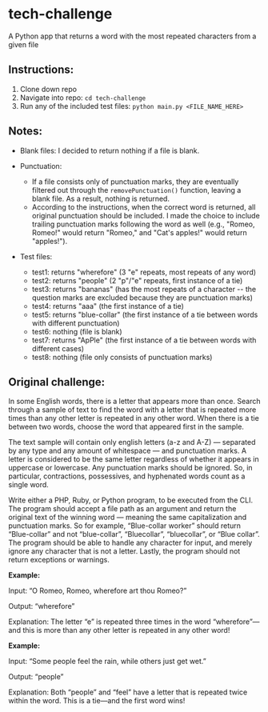 # tech-challenge
A Python app that returns a word with the most repeated characters from a given file

## Instructions:
1. Clone down repo
2. Navigate into repo:
``cd tech-challenge``
3. Run any of the included test files:
``python main.py <FILE_NAME_HERE>``

## Notes:
- Blank files: I decided to return nothing if a file is blank.
- Punctuation:
  - If a file consists only of punctuation marks, they are eventually filtered out through the ``removePunctuation()`` function, leaving a blank file. As a result, nothing is returned.
  - According to the instructions, when the correct word is returned, all original punctuation should be included. I made the choice to include trailing punctuation marks following the word as well (e.g., "Romeo, Romeo!" would return "Romeo," and "Cat's apples!" would return "apples!").

- Test files:
  - test1: returns "wherefore" (3 "e" repeats, most repeats of any word)
  - test2: returns "people" (2 "p"/"e" repeats, first instance of a tie)
  - test3: returns "bananas" (has the most repeats of a character -- the question marks are excluded because they are punctuation marks)
  - test4: returns "aaa" (the first instance of a tie)
  - test5: returns "blue-collar" (the first instance of a tie between words with different punctuation)
  - test6: nothing (file is blank)
  - test7: returns "ApPle" (the first instance of a tie between words with different cases)
  - test8: nothing (file only consists of punctuation marks)

## Original challenge:
In some English words, there is a letter that appears more than once. Search through a
sample of text to find the word with a letter that is repeated more times than any other
letter is repeated in any other word. When there is a tie between two words, choose the
word that appeared first in the sample.

The text sample will contain only english letters (a-z and A-Z) — separated by any type
and any amount of whitespace — and punctuation marks. A letter is considered to be
the same letter regardless of whether it appears in uppercase or lowercase. Any
punctuation marks should be ignored. So, in particular, contractions, possessives, and
hyphenated words count as a single word.

Write either a PHP, Ruby, or Python program, to be executed from the CLI. The
program should accept a file path as an argument and return the original text of the
winning word — meaning the same capitalization and punctuation marks. So for
example, “Blue-collar worker” should return “Blue-collar” and not “blue-collar”,
“Bluecollar”, “bluecollar”, or “Blue collar”. The program should be able to handle any
character for input, and merely ignore any character that is not a letter. Lastly, the
program should not return exceptions or warnings.


**Example:**

Input: “O Romeo, Romeo, wherefore art thou Romeo?”

Output: “wherefore”

Explanation: The letter “e” is repeated three times in the word “wherefore”—and this is
more than any other letter is repeated in any other word!


**Example:**

Input: “Some people feel the rain, while others just get wet.”

Output: “people”

Explanation: Both “people” and “feel” have a letter that is repeated twice within the
word. This is a tie—and the first word wins!
